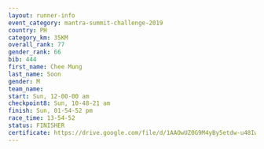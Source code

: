 ```yaml
---
layout: runner-info 
event_category: mantra-summit-challenge-2019 
country: PH
category_km: 35KM 
overall_rank: 77
gender_rank: 66
bib: 444
first_name: Chee Mung
last_name: Soon
gender: M
team_name: 
start: Sun, 12-00-00 am
checkpoint8: Sun, 10-48-21 am
finish: Sun, 01-54-52 pm
race_time: 13-54-52
status: FINISHER
certificate: https://drive.google.com/file/d/1AAOwUZ0G9M4yBy5etdw-u48IwgFojOY0/view?usp=sharing
---
```

